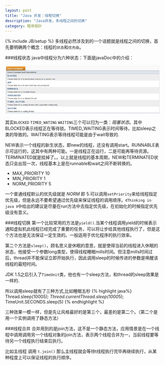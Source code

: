 ```yaml
---
layout: post
title: "Java 并发：线程切换"
description: "Java并发，多线程之间的切换"
category: 程序設計
---
```

{% include JB/setup %}
多线程必然涉及到的一个话题就是线程之间的切换，首先要明确两个概念：线程的`状态`和`优先级`。

###线程状态
java中线程分为六种状态：下面是javaDoc中的介绍：

![](/assets/images/pages/java-concurrency-3.png)

其实`BLOCKED` `TIMED_WATING` `WAITING`三个可以归为一类：*阻塞状态*。其中BLOCKED表示线程正在等待锁。TIMED_WAITING表示时间等待，比如sleep之类的导致的。WAITING表示等待线程可能是由于wait导致的.

NEW表示一个线程的新生状态，即new的线程，还没有调用start。RUNNABLE表示可运行的，这其中有两种可能。一是线程正在运行，二是可能再等待资源。TERMINATED就是挂掉了。。以上就是线程的基本周期，NEW和TERMINATED状态只会出现一次，线程基本上是在runnable和wait之间不断转换的。

- MAX_PRIORITY   10
- MIN_PRIORITY   1
- NORM_PRIORITY  5

一个普通线程默认的优先级就是 *NORM* 即 5.可以调用`setPriority`来给线程指定优先级，但是永远不要希望通过优先级来保证线程的调用顺序。`《Thinking in java 》`中给出的建议是尽量在run方法中去指定优先级，在初始化的时候指定优先级没有意义。

###线程切换
第一个比较常用的方法是`yield()`.当某个线程调用yield的时候表示通知虚拟机此线程已经完成了重要的任务，可以将让步给其他线程执行了，但是这个方法也是无法保证一定生效的。一般适用于优化程序的执行效率。

第二个方法是`sleep()`，顾名思义是休眠的意思，就是使得当前的线程进入休眠的状态，他接受一个参数long类型，使得线程睡眠mills时间。但注意mills时间过后，thread并不能保证立即开始执行，因此调用sleep的时候传进的参数是唤醒该线程的最短时间。

JDK 1.5之后引入了`TimeUnit`类，他也有一个sleep方法，和thread的sleep效果是一样的.

所以调用sleep就有了三种方式,比如睡眠五秒
{% highlight java%}
Thread.sleep(1000*5);
Thread.currentThread.sleep(1000*5);
TimeUnit.SECONDS.sleep(5)
{% endhighlight %}

三种效果一模一样，但是先让风格最好的是第三个，最差的是第二个。（第二个是用一个实例调用了静态方法）

###线程合并
合并用到的是join方法，这不是一个静态方法，应用情景是在一个线程中调用调用另一个线程对象的join方法，表示两个线程合并为一，当前线程要等待另一个线程执行结束后执行。

比如主线程 调用 `t.join()` 那么主线程就会等待t线程执行完毕再继续执行，从某种程度上可以保证线程的执行顺序。